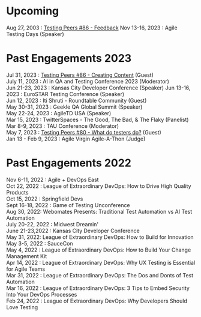 # Upcoming
Aug 27, 2003 : [Testing Peers #86 - Feedback]()
Nov 13-16, 2023 : Agile Testing Days (Speaker)  


# Past Engagements 2023
Jul 31, 2023 : [Testing Peers #86  - Creating Content](https://testingpeers.com/?p=7147) (Guest)   
July 11, 2023 : AI in QA and Testing Conference 2023 (Moderator)  
Jun 21-23, 2023 : Kansas City Developer Conference (Speaker) 
Jun 13-16, 2023 : EuroSTAR Testing Conference (Speaker)  
Jun 12, 2023 : Iti Shruti - Roundtable Community (Guest)  
May 30-31, 2023 : Geekle QA Global Summit (Speaker)   
May 22-24, 2023 : AgileTD USA (Speaker)  
Mar 15, 2023 : TwitterSpaces - The Good, The Bad, & The Flaky (Panelist)  
Mar 8-9, 2023 : TAU Conference (Moderator)  
May 7, 2023 : [Testing Peers #80 - What do testers do?](https://testingpeers.com/?p=6442) (Guest)  
Jan 13 - Feb 9, 2023 : Agile Virgin Agile-A-Thon (Judge)

# Past Engagements 2022  
Nov 6-11, 2022 : Agile + DevOps East  
Oct 22, 2022 : League of Extraordinary DevOps: How to Drive High Quality Products    
Oct 15, 2022 : Springfield Devs    
Sept 16-18, 2022 : Game of Testing Unconference  
Aug 30, 2022: Webomates Presents: Traditional Test Automation vs AI Test Automation  
July 20-22, 2022 : Midwest Dreamin'   
June 21-23,2022 : Kansas City Developer Conference  
May 31, 2022:  League of Extraordinary DevOps: How to Build for Innovation  
May 3-5, 2022 : SauceCon  
May 4, 2022 : League of Extraordinary DevOps: How to Build Your Change Management Kit  
Apr 14, 2022 : League of Extraordinary DevOps: Why UX Testing is Essential for Agile Teams  
Mar 31, 2022 : League of Extraordinary DevOps: The Dos and Donts of Test Automation              
Mar 16, 2022 : League of Extraordinary DevOps: 3 Tips to Embed Security Into Your DevOps Processes  
Feb 24, 2022 : League of Extraordinary DevOps: Why Developers Should Love Testing  
